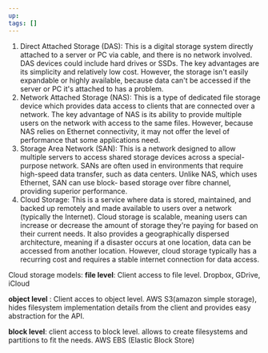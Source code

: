 ```yaml
---
up: 
tags: []
---
```

1. Direct Attached Storage (DAS): This is a digital storage system directly
   attached to a server or PC via cable, and there is no network involved. DAS
   devices could include hard drives or SSDs. The key advantages are its
   simplicity and relatively low cost. However, the storage isn't easily
   expandable or highly available, because data can't be accessed if the server
   or PC it's attached to has a problem.
2. Network Attached Storage (NAS): This is a type of dedicated file storage
   device which provides data access to clients that are connected over a
   network. The key advantage of NAS is its ability to provide multiple users
   on the network with access to the same files. However, because NAS relies on
   Ethernet connectivity, it may not offer the level of performance that some
   applications need.
3. Storage Area Network (SAN): This is a network designed to allow multiple
   servers to access shared storage devices across a special-purpose network.
   SANs are often used in environments that require high-speed data transfer,
   such as data centers. Unlike NAS, which uses Ethernet, SAN can use block-
   based storage over fibre channel, providing superior performance.
4. Cloud Storage: This is a service where data is stored, maintained, and
   backed up remotely and made available to users over a network (typically the
   Internet). Cloud storage is scalable, meaning users can increase or decrease
   the amount of storage they're paying for based on their current needs. It
   also provides a geographically dispersed architecture, meaning if a disaster
   occurs at one location, data can be accessed from another location. However,
   cloud storage typically has a recurring cost and requires a stable internet
   connection for data access.

Cloud storage models:
**file level**: Client access to file level. Dropbox, GDrive, iCloud

**object level** : Client acces to object level. AWS S3(amazon simple storage), hides filesystem implementation details from
the client and provides easy abstraction for the API.

**block level**: client access to block level. allows to create filesystems and partitions to fit the
needs. AWS EBS (Elastic Block Store)